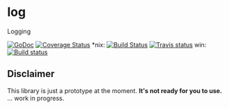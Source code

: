 # log
Logging

[![GoDoc](https://godoc.org/github.com/webdeskltd/log?status.png)](http://godoc.org/github.com/webdeskltd/log)
[![Coverage Status](https://coveralls.io/repos/webdeskltd/log/badge.svg?branch=master&service=github)](https://coveralls.io/github/webdeskltd/log?branch=master)
*nix: [![Build Status](https://drone.io/github.com/webdeskltd/log/status.png)](https://drone.io/github.com/webdeskltd/log/latest)
[![Travis status](https://travis-ci.org/webdeskltd/log.svg?branch=master "travis status")](https://travis-ci.org/webdeskltd/log/#)
win: [![Build status](https://ci.appveyor.com/api/projects/status/r5pqqhlik806w0t7/branch/master?svg=true)](https://ci.appveyor.com/project/monoflash/log/branch/master)


Disclaimer
---
This library is just a prototype at the moment. **It's not ready for you to use.**
... work in progress.
